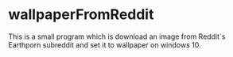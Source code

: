 # wallpaperFromReddit
This is a small program which is download an image from Reddit`s Earthporn subreddit and set it to wallpaper on windows 10.
